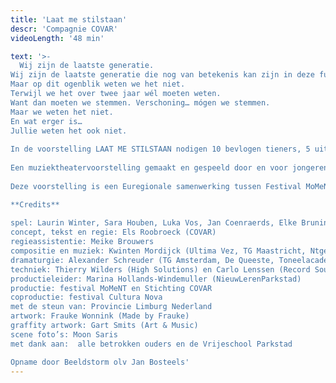 ```yaml
---
title: 'Laat me stilstaan'
descr: 'Compagnie COVAR'
videoLength: '48 min'

text: '>-
  Wij zijn de laatste generatie.  
Wij zijn de laatste generatie die nog van betekenis kan zijn in deze fucked-up wereld.  
Maar op dit ogenblik weten we het niet.  
Terwijl we het over twee jaar wél moeten weten.  
Want dan moeten we stemmen. Verschoning… mógen we stemmen.  
Maar we weten het niet.  
En wat erger is…  
Jullie weten het ook niet.  
  
In de voorstelling LAAT ME STILSTAAN nodigen 10 bevlogen tieners, 5 uit Tongeren/BE en 5 uit Heerlen/NL, het publiek uit stil te staan. Om samen te observeren. Te kijken naar wat is. Hoe de wereld zich aan hen openbaart. En waar ze naar toe willen. Waar ze met de wereld en de mensen erin naar toe willen.  
  
Een muziektheatervoorstelling gemaakt en gespeeld door en voor jongeren. In regie van Els Roobroeck, geflankeerd door de muzikale compositie van Kwinten Mordijck. Via geleide improvisaties komt de tekst tot stand. Vanuit het persoonlijke perspectief van de adolescenten ontdekken we waar we met z’n allen staan. En kijken we vooruit. Naar waar we over vier jaar willen staan. Niet toevallig de bandbreedte van een regeringstermijn.  
  
Deze voorstelling is een Euregionale samenwerking tussen Festival MoMeNT, Cultura Nova en Stichting COVAR. En werd mede mogelijk gemaakt door de Provincie Limburg NL.

**Credits**  
  
spel: Laurin Winter, Sara Houben, Luka Vos, Jan Coenraerds, Elke Bruninx, Anoek Hilt, Floris Ermers, Iris Lammeriks, Mijke Berendsen en Anna Seinen  
concept, tekst en regie: Els Roobroeck (COVAR)  
regieassistentie: Meike Brouwers  
compositie en muziek: Kwinten Mordijck (Ultima Vez, TG Maastricht, Ntgent, Use Knife)  
dramaturgie: Alexander Schreuder (TG Amsterdam, De Queeste, Toneelacademie Maastricht)  
techniek: Thierry Wilders (High Solutions) en Carlo Lenssen (Record Sound)  
productieleider: Marina Hollands-Windemuller (NieuwLerenParkstad)  
productie: festival MoMeNT en Stichting COVAR  
coproductie: festival Cultura Nova  
met de steun van: Provincie Limburg Nederland  
artwork: Frauke Wonnink (Made by Frauke)  
graffity artwork: Gart Smits (Art & Music)  
scene foto’s: Moon Saris  
met dank aan:  alle betrokken ouders en de Vrijeschool Parkstad

Opname door Beeldstorm olv Jan Bosteels'
---
```

